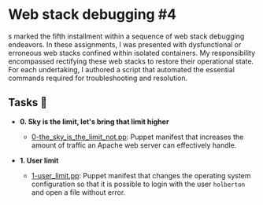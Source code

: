 # Web stack debugging #4

s marked the fifth installment within a sequence of web stack debugging endeavors. In these assignments, I was presented with dysfunctional or erroneous web stacks confined within isolated containers. My responsibility encompassed rectifying these web stacks to restore their operational state. For each undertaking, I authored a script that automated the essential commands required for troubleshooting and resolution.


## Tasks :page_with_curl:

* **0. Sky is the limit, let's bring that limit higher**
  * [0-the_sky_is_the_limit_not.pp](./0-the_sky_is_the_limit_not.pp): Puppet manifest
  that increases the amount of traffic an Apache web server can effectively handle.

* **1. User limit**
  * [1-user_limit.pp](./1-user_limit.pp): Puppet manifest that changes the operating system
  configuration so that it is possible to login with the user `holberton` and open a file
  without error.
